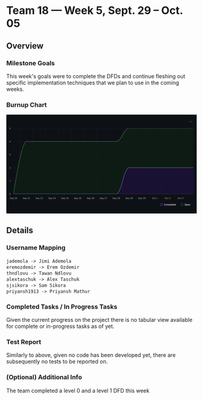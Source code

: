 # Team 18 — Week 5, Sept. 29 – Oct. 05

## Overview

### Milestone Goals

This week's goals were to complete the DFDs and continue fleshing out specific implementation techniques that we plan to use in the coming weeks.

### Burnup Chart

![Image of burnup chart for this week](../log_images/team_log_imgs/burnup_week5.png)

## Details

### Username Mapping

```
jademola -> Jimi Ademola
eremozdemir -> Erem Ozdemir
thndlovu -> Tawan Ndlovu
alextaschuk -> Alex Taschuk
sjsikora -> Sam Sikora
priyansh1913 -> Priyansh Mathur
```

### Completed Tasks / In Progress Tasks

Given the current progress on the project there is no tabular view available for complete or in-progress tasks as of yet.

### Test Report
Similarly to above, given no code has been developed yet, there are subsequently no tests to be reported on.

### (Optional) Additional Info

The team completed a level 0 and a level 1 DFD this week